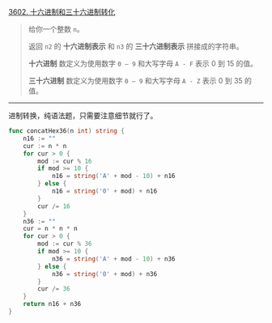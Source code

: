 [3602. 十六进制和三十六进制转化](https://leetcode.cn/problems/hexadecimal-and-hexatrigesimal-conversion/)

> 给你一个整数 `n`。
>
> 返回 `n2` 的 **十六进制表示** 和 `n3` 的 **三十六进制表示** 拼接成的字符串。
>
> **十六进制** 数定义为使用数字 `0 – 9` 和大写字母 `A - F` 表示 0 到 15 的值。
>
> **三十六进制** 数定义为使用数字 `0 – 9` 和大写字母 `A - Z` 表示 0 到 35 的值。

---

进制转换，纯语法题，只需要注意细节就行了。

```go
func concatHex36(n int) string {
    n16 := ""
    cur := n * n
    for cur > 0 {
        mod := cur % 16
        if mod >= 10 {
            n16 = string('A' + mod - 10) + n16
        } else {
            n16 = string('0' + mod) + n16
        }
        cur /= 16
    }
    n36 := ""
    cur = n * n * n
    for cur > 0 {
        mod := cur % 36
        if mod >= 10 {
            n36 = string('A' + mod - 10) + n36
        } else {
            n36 = string('0' + mod) + n36
        }
        cur /= 36
    }
    return n16 + n36
}
```


